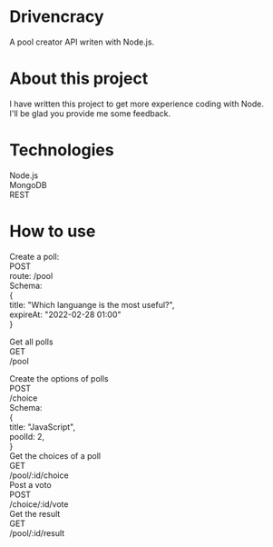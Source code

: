 # Drivencracy

A pool creator API writen with Node.js.

# About this project

I have written this project to get more experience coding with Node.</br>
I'll be glad you provide me some feedback.

# Technologies

Node.js</br>
MongoDB</br>
REST</br>

# How to use

Create a poll:</br>
  POST</br>
   route: /pool</br>
   Schema: </br>
   {</br>
      title: "Which languange is the most useful?",</br>
      expireAt: "2022-02-28 01:00" </br>
    }</br>
    
Get all polls</br>
  GET</br>
  /pool</br>
  
Create the options of polls</br>
  POST</br>
  /choice</br>
  Schema:</br>
  {</br>
    title: "JavaScript",</br>
		poolId: 2,</br>
  }</br>
Get the choices of a poll</br>
  GET</br>
  /pool/:id/choice</br>
Post a voto</br>
  POST</br>
  /choice/:id/vote</br>
Get the result</br>
  GET</br>
  /pool/:id/result</br>
  



